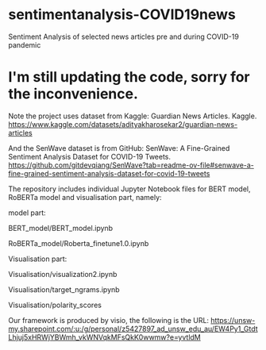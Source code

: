 # sentimentanalysis-COVID19news
Sentiment Analysis of selected news articles pre and during COVID-19 pandemic
# I'm still updating the code, sorry for the inconvenience.
Note the project uses dataset from Kaggle: Guardian News Articles. Kaggle. 
https://www.kaggle.com/datasets/adityakharosekar2/guardian-news-articles

And the SenWave dataset is from GitHub: SenWave: A Fine-Grained Sentiment Analysis Dataset for COVID-19 Tweets. 
https://github.com/gitdevqiang/SenWave?tab=readme-ov-file#senwave-a-fine-grained-sentiment-analysis-dataset-for-covid-19-tweets

The repository includes individual Jupyter Notebook files for BERT model, RoBERTa model and visualisation part, namely:

model part:

BERT_model/BERT_model.ipynb

RoBERTa_model/Roberta_finetune1.0.ipynb

Visualisation part:

Visualisation/visualization2.ipynb

Visualisation/target_ngrams.ipynb

Visualisation/polarity_scores

Our framework is produced by visio, the following is the URL: https://unsw-my.sharepoint.com/:u:/g/personal/z5427897_ad_unsw_edu_au/EW4Py1_GtdtLhjuj5xHRWjYBWmh_vkWNVqkMFsQkK0wwmw?e=yvtldM
